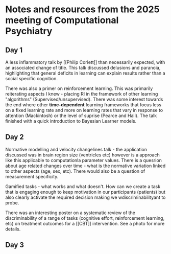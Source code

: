 # Notes and resources from the 2025 meeting of Computational Psychiatry

## Day 1

A less inflammatory talk by [[Philip Corlett]] than necessarily expected, with an associated change of title. This talk discussed delusions and paranoia, highlighting that general deficits in learning can explain results rather than a social specific cognition.

There was also a primer on reinforcement learning. This was primarily reiterating aspects I knew - placing Rl in the framework of other learning "algorithms" (Supervised/unsupervised). There was some interest towards the end where other **time-dependent** learning frameworks that focus less on a fixed learning rate and more on learning rates that vary in response to attention (Mackintosh) or the level of suprise (Pearce and Hall). The talk finished with a quick introduction to Bayesian Learner models.

## Day 2

Normative modelling and velocity changelines talk - the application discussed was in brain region size (ventricles etc) however is a approach like this applicable to computationla parameter values. There is a quesrion about age related changes over time - what is the normative variation linked to other aspects (age, sex, etc). There would also be a question of measurement specificity.

Gamified tasks - what works and what doesn't. How can we create a task that is engaging enough to keep motivation in our participants (patients) but also clearly activate the required decision making we wdiscriminabilityant to probe.

There was an interesting poster on a systematic review of the discriminability of a range of tasks (cognitive effort, reinforcement learning, etc) on treatment outcomes for a [[CBT]] intervention. See a photo for more details.

## Day 3

